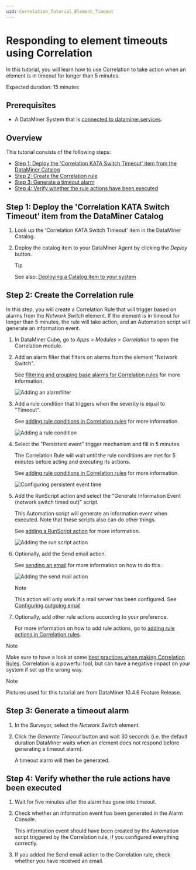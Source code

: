 ```yaml
---
uid: Correlation_Tutorial_Element_Timeout
---
```


# Responding to element timeouts using Correlation

In this tutorial, you will learn how to use Correlation to take action when an element is in timeout for longer than 5 minutes.

Expected duration: 15 minutes

## Prerequisites

- A DataMiner System that is [connected to dataminer.services](xref:Connecting_your_DataMiner_System_to_the_cloud).

## Overview

This tutorial consists of the following steps:

- [Step 1: Deploy the 'Correlation KATA Switch Timeout' item from the DataMiner Catalog](#step-1-deploy-the-correlation-kata-switch-timeout-item-from-the-dataminer-catalog)
- [Step 2: Create the Correlation rule](#step-2-create-the-correlation-rule)
- [Step 3: Generate a timeout alarm](#step-3-generate-a-timeout-alarm)
- [Step 4: Verify whether the rule actions have been executed](#step-4-verify-whether-the-rule-actions-have-been-executed)

## Step 1: Deploy the 'Correlation KATA Switch Timeout' item from the DataMiner Catalog

1. Look up the 'Correlation KATA Switch Timeout' item in the DataMiner Catalog.

1. Deploy the catalog item to your DataMiner Agent by clicking the *Deploy* button.

   > [!TIP]
   > See also: [Deploying a Catalog item to your system](xref:Deploying_a_catalog_item)

## Step 2: Create the Correlation rule

In this step, you will create a Correlation Rule that will trigger based on alarms from the *Network Switch* element. If the element is in timeout for longer than 5 minutes, the rule will take action, and an Automation script will generate an information event.

1. In DataMiner Cube, go to *Apps* > *Modules* > *Correlation* to open the Correlation module.

1. Add an alarm filter that filters on alarms from the element "Network Switch".

   See [filtering and grouping base alarms for Correlation rules](xref:Filtering_and_grouping_base_alarms_for_Correlation_rules) for more information.

   ![Adding an alarmfilter](~/user-guide/images/Correlation_Adding_Alarmfilters.png)

2. Add a rule condition that triggers when the severity is equal to "Timeout".

   See [adding rule conditions in Correlation rules](xref:Adding_rule_conditions_in_Correlation_rules) for more information.

   ![Adding a rule condition](~/user-guide/images/Correlation_Adding_RuleConditions.png)

3. Select the "Persistent event" trigger mechanism and fill in 5 minutes.

   The Correlation Rule will wait until the rule conditions are met for 5 minutes before acting and executing its actions.

   See [adding rule conditions in Correlation rules](xref:Adding_rule_conditions_in_Correlation_rules) for more information.

   ![Configuring *persistent event time*](~/user-guide/images/Correlation_PersistentEvent.png)

4. Add the RunScript action and select the "Generate Information Event (network switch timed out)" script.

   This Automation script will generate an information event when executed. Note that these scripts also can do other things.

   See [adding a RunScript action](xref:Running_an_Automation_script_from_a_Correlation_rule) for more information.

   ![Adding the *run script* action](~/user-guide/images/Correlation_Add_Run_Script_Action.png)

5. Optionally, add the Send email action.

   See [sending an email](xref:Sending_an_email) for more information on how to do this.

   ![Adding the *send mail* action](~/user-guide/images/Correlation_Add_Send_Mail_Action.png)

   > [!NOTE]
   > This action will only work if a mail server has been configured. See [Configuring outgoing email](xref:Configuring_outgoing_email)

6. Optionally, add other rule actions according to your preference.

   For more information on how to add rule actions, go to [adding rule actions in Correlation rules](xref:Adding_rule_actions_in_Correlation_rules).

> [!NOTE]
> Make sure to have a look at some [best practices when making Correlation Rules](xref:Best_Practices_When_Creating_Correlation_Rules). Correlation is a powerful tool, but can have a negative impact on your system if set up the wrong way.

> [!NOTE]
> Pictures used for this tutorial are from DataMiner 10.4.6 Feature Release.

## Step 3: Generate a timeout alarm

1. In the Surveyor, select the *Network Switch* element.

1. Click the *Generate Timeout* button and wait 30 seconds (i.e. the default duration DataMiner waits when an element does not respond before generating a timeout alarm).

   A timeout alarm will then be generated.

## Step 4: Verify whether the rule actions have been executed

1. Wait for five minutes after the alarm has gone into timeout.

1. Check whether an information event has been generated in the Alarm Console.

   This information event should have been created by the Automation script triggered by the Correlation rule, if you configured everything correctly.

1. If you added the Send email action to the Correlation rule, check whether you have received an email.
